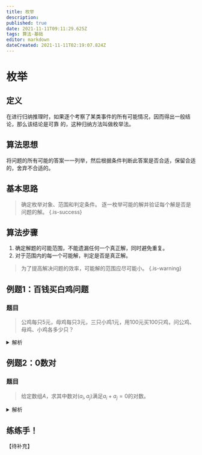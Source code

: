 ```yaml
---
title: 枚举
description: 
published: true
date: 2021-11-11T09:11:29.625Z
tags: 算法-基础
editor: markdown
dateCreated: 2021-11-11T02:19:07.824Z
---
```


# 枚举

## 定义

在进行归纳推理时，如果逐个考察了某类事件的所有可能情况，因而得出一般结论，那么该结论是可靠 的，这种归纳方法叫做枚举法。

## 算法思想

将问题的所有可能的答案一一列举，然后根据条件判断此答案是否合适，保留合适的，舍弃不合适的。

## 基本思路

> 确定枚举对象、范围和判定条件。
> 逐一枚举可能的解并验证每个解是否是问题的解。
{.is-success}

## 算法步骤

1. 确定解题的可能范围，不能遗漏任何一个真正解，同时避免重复。
2. 对于范围内的每一个可能解，判定是否是真正解。

> 为了提高解决问题的效率，可能解的范围应尽可能小。
{.is-warning}

## 例题1：百钱买白鸡问题

### 题目

> 公鸡每只5元，母鸡每只3元，三只小鸡1元，用100元买100只鸡，问公鸡、母鸡、小鸡各多少只？

<details>
<summary>解析</summary>

### 分析

分别枚举公鸡、母鸡和小鸡的购买只数，如果总价格为100则为答案。
### 代码

```cpp
#include <iostream>

using namespace std;

int main()
{
	for (int gj = 0; gj * 5 <= 100; ++gj)
	{
		for (int mj = 0; mj * 3 <= 100; ++mj)
		{
			for (int xj = 0; xj <= 100; ++xj)
			{
				if (gj * 5 + mj * 3 + xj == 100)
				{
					cout << gj << ' ' << mj << ' ' << xj << endl;
				}
			}
		}
	}
	return 0;
}
```

</details>
  
## 例题2：0数对

### 题目

> 给定数组$A$，求其中数对$(a_i,a_j)$满足$a_i+a_j = 0$的对数。

<details>
<summary>解析</summary>
  
### 分析

我们可以枚举所有可能的数对，分别验证是否为0。

### 代码

```cpp
	int a[MAXN], ans = 0;
	for (int i = 0; i < MAXN; ++i)
	{
		for (int j = 0; j < MAXN; ++j)
		{
			if(i != j && a[i] + a[j] == 0)
			{
				ans++;
			}
		}
	}
```

### 优化1：缩小范围

很容易发现，如果$(a_i,a_j)$符合条件的话，那么$(a_j,a_i)$必定符合条件。那么，我们只需要找到所有$i < j$的对数，最后乘以2就可以了。

### 优化1代码

```cpp
	int a[MAXN], ans = 0;
	for (int i = 0; i < MAXN; ++i)
	{
		for (int j = i + 1; j < MAXN; ++j)
		{
			if(i != j && a[i] + a[j] == 0)
			{
				ans++;
			}
		}
	}
  ans *= 2;
```

### 优化2：标记数据

仔细想想，有必要枚举两个数吗？

当确定了数对中的其中一个数时，其实另一个数也已经确定了。我们可以直接对数字进行标记，在枚举第一个数时，检查需要的第二个数是否存在就可以了。

### 优化2代码

```cpp
	int a[MAXN], ans = 0;
	map<int, int> numbersTime;
	for (int i = 0; i < MAXN; ++i)
	{
		//加上已枚举的-a[i]（能使和为0的数）的个数
		ans += numbersTime[-a[i]];
		//每次枚举，将枚举数数量+1
		numbersTime[a[i]]++;
	}
```

> 如果您对map不熟悉，可以看这里【待补充】
{.is-info}
  
</details>

  
## 练练手！
  
【待补充】